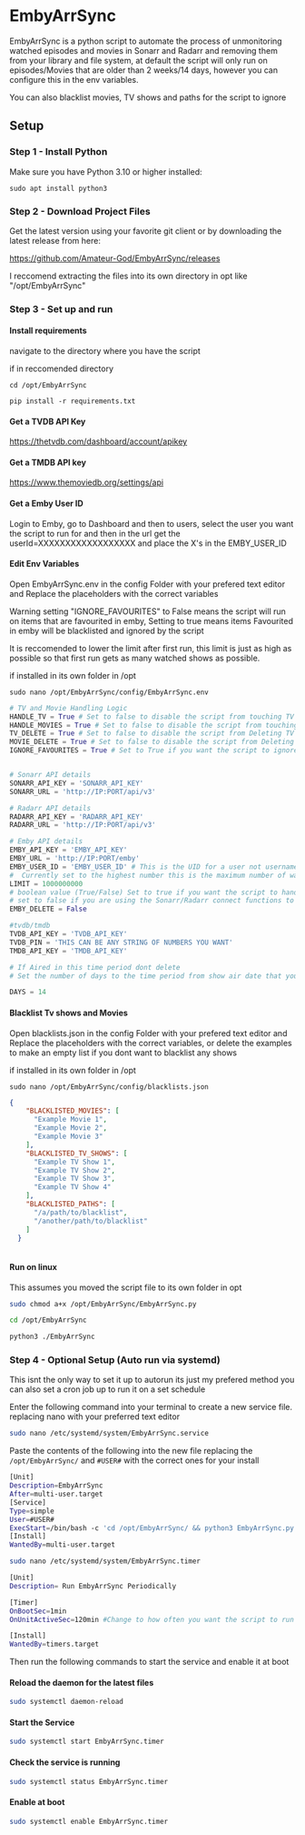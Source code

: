 # EmbyArrSync

EmbyArrSync is a python script to automate the process of unmonitoring watched episodes and movies in Sonarr and Radarr and removing them from your library and file system, at default the script will only run on episodes/Movies that are older than 2 weeks/14 days, however you can configure this in the env variables.

You can also blacklist movies, TV shows and paths for the script to ignore

## Setup

### Step 1 - Install Python

Make sure you have Python 3.10 or higher installed:

```
sudo apt install python3
```

### Step 2 - Download Project Files

Get the latest version using your favorite git client or by downloading the latest release from here:

https://github.com/Amateur-God/EmbyArrSync/releases

I reccomend extracting the files into its own directory in opt like "/opt/EmbyArrSync"

### Step 3 - Set up and run

#### Install requirements

navigate to the directory where you have the script

if in reccomended directory

```
cd /opt/EmbyArrSync
```

```
pip install -r requirements.txt
```

#### Get a TVDB API Key

https://thetvdb.com/dashboard/account/apikey

#### Get a TMDB API key

https://www.themoviedb.org/settings/api

#### Get a Emby User ID

Login to Emby, go to Dashboard and then to users, select the user you want the script to run for and then in the url get the userId=XXXXXXXXXXXXXXXXXX and place the X's in the EMBY_USER_ID

#### Edit Env Variables

Open EmbyArrSync.env in the config Folder with your prefered text editor and Replace the placeholders with the correct variables

Warning setting "IGNORE_FAVOURITES" to False means the script will run on items that are favourited in emby, Setting to true means items Favourited in emby will be blacklisted and ignored by the script

It is reccomended to lower the limit after first run, this limit is just as high as possible so that first run gets as many watched shows as possible.

if installed in its own folder in /opt

```
sudo nano /opt/EmbyArrSync/config/EmbyArrSync.env
```

```py
# TV and Movie Handling Logic
HANDLE_TV = True # Set to false to disable the script from touching TV shows
HANDLE_MOVIES = True # Set to false to disable the script from touching Movies shows
TV_DELETE = True # Set to false to disable the script from Deleting TV shows
MOVIE_DELETE = True # Set to false to disable the script from Deleting Movies shows
IGNORE_FAVOURITES = True # Set to True if you want the script to ignore items that are marked as favourites in emby (Not Unmonitor and Not Delete)


# Sonarr API details
SONARR_API_KEY = 'SONARR_API_KEY'
SONARR_URL = 'http://IP:PORT/api/v3'

# Radarr API details
RADARR_API_KEY = 'RADARR_API_KEY'
RADARR_URL = 'http://IP:PORT/api/v3'

# Emby API details
EMBY_API_KEY = 'EMBY_API_KEY'
EMBY_URL = 'http://IP:PORT/emby'
EMBY_USER_ID = 'EMBY_USER_ID' # This is the UID for a user not username get this from the user= section of the URL when you click on a user in the users tab of the dashboard
#  Currently set to the highest number this is the maximum number of watched items to fetch from emby, change this if you only want to get the last X watched items
LIMIT = 1000000000 
# boolean value (True/False) Set to true if you want the script to handle deleting from emby library, 
# set to false if you are using the Sonarr/Radarr connect functions to handle emby library updates
EMBY_DELETE = False 

#tvdb/tmdb
TVDB_API_KEY = 'TVDB_API_KEY'
TVDB_PIN = 'THIS CAN BE ANY STRING OF NUMBERS YOU WANT'
TMDB_API_KEY = 'TMDB_API_KEY'

# If Aired in this time period dont delete
# Set the number of days to the time period from show air date that you want to be blacklisted from deleting

DAYS = 14
```

#### Blacklist Tv shows and Movies

Open blacklists.json in the config Folder with your prefered text editor and Replace the placeholders with the correct variables, or delete the examples to make an empty list if you dont want to blacklist any shows

if installed in its own folder in /opt

```
sudo nano /opt/EmbyArrSync/config/blacklists.json
```

```json
{
    "BLACKLISTED_MOVIES": [
      "Example Movie 1",
      "Example Movie 2",
      "Example Movie 3"
    ],
    "BLACKLISTED_TV_SHOWS": [
      "Example TV Show 1",
      "Example TV Show 2",
      "Example TV Show 3",
      "Example TV Show 4"
    ],
    "BLACKLISTED_PATHS": [
      "/a/path/to/blacklist",
      "/another/path/to/blacklist"
    ]
  }
  
```

#### Run on linux

This assumes you moved the script file to its own folder in opt

```bash
sudo chmod a+x /opt/EmbyArrSync/EmbyArrSync.py
```

```bash
cd /opt/EmbyArrSync
```

```bash
python3 ./EmbyArrSync
```

### Step 4 - Optional Setup (Auto run via systemd)

This isnt the only way to set it up to autorun its just my prefered method you can also set a cron job up to run it on a set schedule

Enter the following command into your terminal to create a new service file. 
replacing nano with your preferred text editor

```bash
sudo nano /etc/systemd/system/EmbyArrSync.service
```

Paste the contents of the following into the new file
replacing the `/opt/EmbyArrSync/` and `#USER#` with the correct ones for your install

```bash
[Unit]
Description=EmbyArrSync
After=multi-user.target
[Service]
Type=simple
User=#USER#
ExecStart=/bin/bash -c 'cd /opt/EmbyArrSync/ && python3 EmbyArrSync.py'
[Install]
WantedBy=multi-user.target
```

```bash
sudo nano /etc/systemd/system/EmbyArrSync.timer
```

```bash
[Unit]
Description= Run EmbyArrSync Periodically

[Timer]
OnBootSec=1min
OnUnitActiveSec=120min #Change to how often you want the script to run

[Install]
WantedBy=timers.target
```

Then run the following commands to start the service and enable it at boot

#### Reload the daemon for the latest files
```bash
sudo systemctl daemon-reload
```

#### Start the Service
```bash
sudo systemctl start EmbyArrSync.timer
```

#### Check the service is running
```bash
sudo systemctl status EmbyArrSync.timer
```

#### Enable at boot
```bash
sudo systemctl enable EmbyArrSync.timer
```
